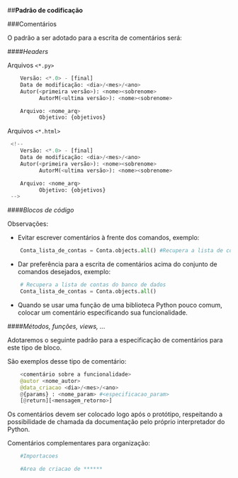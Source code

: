 ##**Padrão de codificação**

###Comentários

O padrão a ser adotado para a escrita de comentários será:

####_Headers_

Arquivos `<*.py>`

```python
	Versão: <*.0> - [final]
	Data de modificação: <dia>/<mes>/<ano>
	Autor(<primeira versão>): <nome><sobrenome>
          AutorM(<ultima versão>): <nome><sobrenome>

	Arquivo: <nome_arq>
          Objetivo: {objetivos}
```

Arquivos `<*.html>`

```python
 <!--
	Versão: <*.0> - [final]
	Data de modificação: <dia>/<mes>/<ano>
	Autor(<primeira versão>): <nome><sobrenome>
          AutorM(<ultima versão>): <nome><sobrenome>

	Arquivo: <nome_arq>
          Objetivo: {objetivos}
 -->
```

####_Blocos de código_

Observações:

* Evitar escrever comentários à frente dos comandos, exemplo:

```python
	Conta_lista_de_contas = Conta.objects.all() #Recupera a lista de contas do banco de dados
```

* Dar preferência para a escrita de comentários acima do conjunto de comandos desejados, exemplo:

```python
	# Recupera a lista de contas do banco de dados
	Conta_lista_de_contas = Conta.objects.all()
```

* Quando se usar uma função de uma biblioteca Python pouco comum, colocar um comentário especificando sua funcionalidade.

####_Métodos, funções, views, ..._

Adotaremos o seguinte padrão para a especificação de comentários para este tipo de bloco.

São exemplos desse tipo de comentário:

```python
	<comentário sobre a funcionalidade>
	@autor <nome_autor>
	@data_criacao <dia>/<mes>/<ano>
	@{params} : <nome_param> #<especificacao_param>
	[@return][<mensagem_retorno>]
```

Os comentários devem ser colocado logo após o protótipo, respeitando a possibilidade de chamada da documentação pelo próprio interpretador do Python.

Comentários complementares para organização:

```python
	#Importacoes

	#Area de criacao de ******
```




